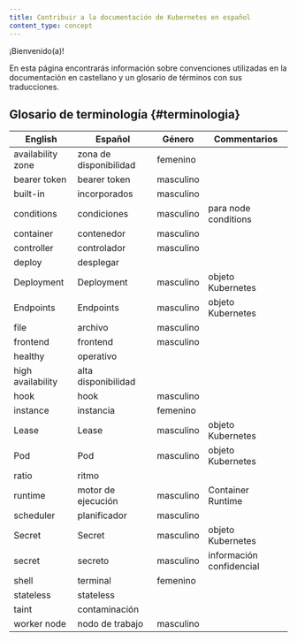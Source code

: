 ```yaml
---
title: Contribuir a la documentación de Kubernetes en español
content_type: concept
---
```


<!-- overview -->

¡Bienvenido(a)!

En esta página encontrarás información sobre convenciones utilizadas en la documentación en castellano y un glosario de términos con sus traducciones.

<!-- body -->

## Glosario de terminología {#terminologia}

|      English      |        Español         |  Género      |    Commentarios          |
| ----------------- | ---------------------- | ------------ | ------------------------ |
| availability zone | zona de disponibilidad | femenino     |                          |
| bearer token      | bearer token           | masculino    |                          |
| built-in          | incorporados           | masculino    |                          |
| conditions        | condiciones            | masculino    | para node conditions     |
| container         | contenedor             | masculino    |                          |
| controller        | controlador            | masculino    |                          |
| deploy            | desplegar              |              |                          |
| Deployment        | Deployment             | masculino    | objeto Kubernetes        |
| Endpoints         | Endpoints              | masculino    | objeto Kubernetes        |
| file              | archivo        | masculino    |                          |
| frontend          | frontend               | masculino    |                          |
| healthy           | operativo              |              |                          |
| high availability | alta disponibilidad    |              |                          |
| hook              | hook                   | masculino    |                          |
| instance          | instancia              | femenino     |                          |
| Lease             | Lease                  | masculino    | objeto Kubernetes        |
| Pod               | Pod                    | masculino    | objeto Kubernetes        |
| ratio             | ritmo                  |              |                          |
| runtime           | motor de ejecución     | masculino    | Container Runtime        |
| scheduler         | planificador           | masculino    |                          |
| Secret            | Secret                 | masculino    | objeto Kubernetes        |
| secret            | secreto                | masculino    | información confidencial |
| shell             | terminal               | femenino     |                          |
| stateless         | stateless              |              |                          |
| taint             | contaminación          |              |                          |
| worker node       | nodo de trabajo        | masculino    |                          |
